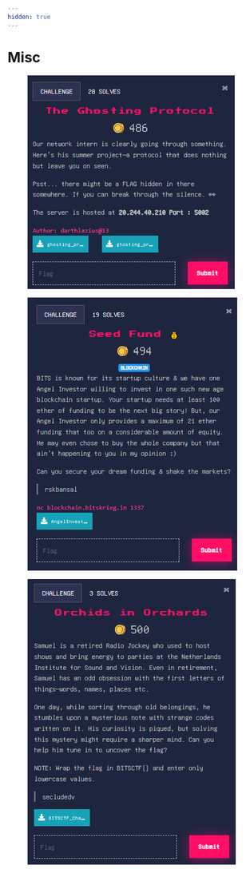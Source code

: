 ```yaml
---
hidden: true
---
```


# Misc



<figure><img src="../../.gitbook/assets/image (97).png" alt=""><figcaption></figcaption></figure>

<figure><img src="../../.gitbook/assets/image (98).png" alt=""><figcaption></figcaption></figure>

<figure><img src="../../.gitbook/assets/image (99).png" alt=""><figcaption></figcaption></figure>



